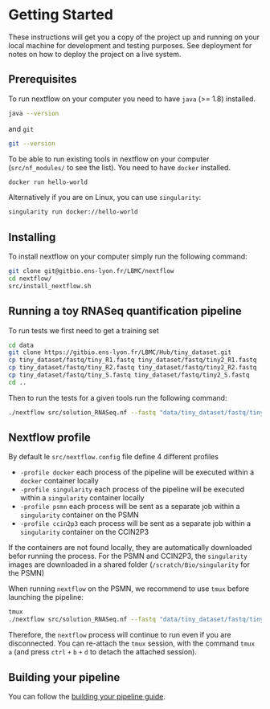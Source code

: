 # Getting Started

These instructions will get you a copy of the project up and running on your local machine for development and testing purposes. See deployment for notes on how to deploy the project on a live system.

## Prerequisites

To run nextflow on your computer you need to have `java` (>= 1.8) installed.

```sh
java --version
```

and `git`

```sh
git --version
```

To be able to run existing tools in nextflow on your computer (`src/nf_modules/` to see the list). You need to have `docker` installed.

```sh
docker run hello-world
```

Alternatively if you are on Linux, you can use `singularity`:

```sh
singularity run docker://hello-world
```

## Installing

To install nextflow on your computer simply run the following command:

```sh
git clone git@gitbio.ens-lyon.fr/LBMC/nextflow
cd nextflow/
src/install_nextflow.sh
```

## Running a toy RNASeq quantification pipeline

To run tests we first need to get a training set
```sh
cd data
git clone https://gitbio.ens-lyon.fr/LBMC/Hub/tiny_dataset.git
cp tiny_dataset/fastq/tiny_R1.fastq tiny_dataset/fastq/tiny2_R1.fastq
cp tiny_dataset/fastq/tiny_R2.fastq tiny_dataset/fastq/tiny2_R2.fastq
cp tiny_dataset/fastq/tiny_S.fastq tiny_dataset/fastq/tiny2_S.fastq
cd ..
```

Then to run the tests for a given tools run the following command:

```sh
./nextflow src/solution_RNASeq.nf --fastq "data/tiny_dataset/fastq/tiny2_R{1,2}.fastq.gz" --fasta "data/tiny_dataset/fasta/tiny_v2_10.fasta" --bed "data/tiny_dataset/annot/tiny.bed" -profile docker
```

## Nextflow profile

By default le `src/nextflow.config` file define 4 different profiles

- `-profile docker` each process of the pipeline will be executed within a `docker` container locally
- `-profile singularity` each process of the pipeline will be executed within a `singularity` container locally
- `-profile psmn` each process will be sent as a separate job within a `singularity` container on the PSMN
- `-profile ccin2p3` each process will be sent as a separate job within a `singularity` container on the CCIN2P3

If the containers are not found locally, they are automatically downloaded befor running the process. For the PSMN and CCIN2P3, the `singularity` images are downloaded in a shared folder (`/scratch/Bio/singularity` for the PSMN)

When running `nextflow` on the PSMN, we recommend to use `tmux` before launching the pipeline:

```sh
tmux
./nextflow src/solution_RNASeq.nf --fastq "data/tiny_dataset/fastq/tiny2_R{1,2}.fastq.gz" --fasta "data/tiny_dataset/fasta/tiny_v2_10.fasta" --bed "data/tiny_dataset/annot/tiny.bed" -profile psmn
```

Therefore, the `nextflow` process will continue to run even if you are disconnected.
You can re-attach the `tmux` session, with the command `tmux a` (and press `ctrl` `+` `b` `+` `d` to detach the attached session).

## Building your pipeline

You can follow the [building your pipeline guide](./doc/building_your_pipeline.md).

